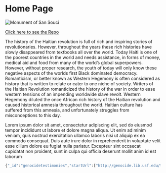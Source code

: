 # Home Page 


![Monument of San Souci](https://www.wmf.org/sites/default/files/styles/project_gallery_full_size/public/projects/gallery/HTI-Palace-2.jpg?itok=uyRS68mM)


[Click here to see the Repo](https://github.com/maryelliott1020/WesternHegemony/tree/master)


The history of the Haitian revolution is full of rich and inspiring stories of revolutionaries. However, throughout the years these rich histories have slowly disappeared from textbooks all over the world. Today Haiti is one of the poorest countries in the world and needs assistance, in forms of money, medical aid and food from many of the world’s global superpowers. However, without proper research, the youth of today will only know these negative aspects of the worlds first Black dominated democracy. Romanticism, or better known as Western Hegemony is often considered as history that is written to relate or cater to one niche of society.  Writers of the Haitian Revolution romanticized the history of the war in order to ease western tensions of an impending worldwide slave revolt. Western Hegemony diluted the once African rich history of the Haitian revolution and caused historical amnesia throughout the world. Haitian culture has suffered from this amnesia, and unfortunately struggles from misconceptions to this day.

Lorem ipsum dolor sit amet, consectetur adipiscing elit, sed do eiusmod tempor incididunt ut labore et dolore magna aliqua. Ut enim ad minim veniam, quis nostrud exercitation ullamco laboris nisi ut aliquip ex ea commodo consequat. Duis aute irure dolor in reprehenderit in voluptate velit esse cillum dolore eu fugiat nulla pariatur. Excepteur sint occaecat cupidatat non proident, sunt in culpa qui officia deserunt mollit anim id est laborum

``` javascript
{"_id":"genocidetestimonies","startUrl":["http://genocide.lib.usf.edu/taxonomy/term/1435"],"selectors":[{"id":"document","type":"SelectorLink","parentSelectors":["_root","next button"],"selector":".views-field-title-field a","multiple":true,"delay":0},{"id":"mistreatment and death","type":"SelectorText","parentSelectors":["document"],"selector":".views-field-field-mistreatment-and-death div","multiple":false,"regex":"","delay":0},{"id":"Location","type":"SelectorText","parentSelectors":["document"],"selector":".views-field-field-location-at-time-of-genoci div","multiple":false,"regex":"","delay":0},{"id":"language","type":"SelectorText","parentSelectors":["document"],"selector":".views-field-field-language a","multiple":false,"regex":"","delay":0},{"id":"politics","type":"SelectorText","parentSelectors":["document"],"selector":".views-field-field-politics div","multiple":false,"regex":"","delay":0},{"id":"Geographic features ","type":"SelectorText","parentSelectors":["document"],"selector":".views-field-field-geographic-features a","multiple":false,"regex":"","delay":0},{"id":"next button","type":"SelectorLink","parentSelectors":["_root","document"],"selector":".pager-next a","multiple":true,"delay":0}]}
